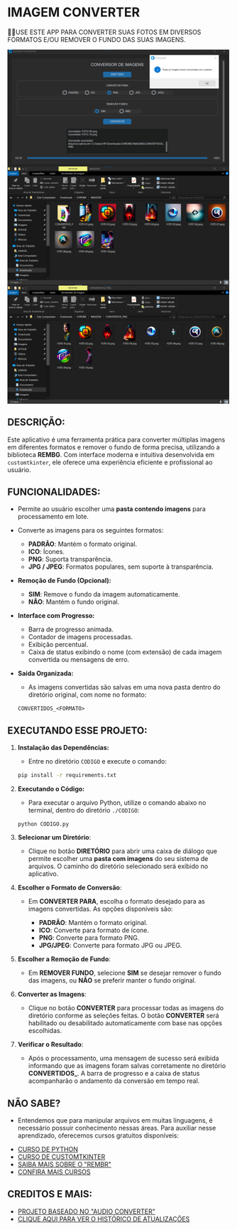 # IMAGEM CONVERTER
👨‍🏫USE ESTE APP PARA CONVERTER SUAS FOTOS EM DIVERSOS FORMATOS E/OU REMOVER O FUNDO DAS SUAS IMAGENS.

<img src="./IMAGENS/FOTO_01.png" align="center" width="500"> <br>
<img src="./IMAGENS/FOTO_02.png" align="center" width="500"> <br>
<img src="./IMAGENS/FOTO_03.png" align="center" width="500"> <br>

## DESCRIÇÃO:
Este aplicativo é uma ferramenta prática para converter múltiplas imagens em diferentes formatos e remover o fundo de forma precisa, utilizando a biblioteca **REMBG**. Com interface moderna e intuitiva desenvolvida em `customtkinter`, ele oferece uma experiência eficiente e profissional ao usuário.

## FUNCIONALIDADES:
* Permite ao usuário escolher uma **pasta contendo imagens** para processamento em lote.

* Converte as imagens para os seguintes formatos:
  * **PADRÃO**: Mantém o formato original.
  * **ICO**: Ícones.
  * **PNG**: Suporta transparência.
  * **JPG / JPEG**: Formatos populares, sem suporte à transparência.

* **Remoção de Fundo (Opcional):**
  * **SIM**: Remove o fundo da imagem automaticamente.
  * **NÃO**: Mantém o fundo original.

* **Interface com Progresso:**
   * Barra de progresso animada.
   * Contador de imagens processadas.
   * Exibição percentual.
   * Caixa de status exibindo o nome (com extensão) de cada imagem convertida ou mensagens de erro.

* **Saída Organizada:**
   * As imagens convertidas são salvas em uma nova pasta dentro do diretório original, com nome no formato:

   ```
   CONVERTIDOS_<FORMATO>
   ```

## EXECUTANDO ESSE PROJETO:
1. **Instalação das Dependências:**
   - Entre no diretório `CODIGO` e execute o comando:

   ```bash
   pip install -r requirements.txt
   ```

2. **Executando o Código:**
   - Para executar o arquivo Python, utilize o comando abaixo no terminal, dentro do diretório `./CODIGO`:

   ```
   python CODIGO.py
   ```

3. **Selecionar um Diretório**:
   * Clique no botão **DIRETÓRIO** para abrir uma caixa de diálogo que permite escolher uma **pasta com imagens** do seu sistema de arquivos. O caminho do diretório selecionado será exibido no aplicativo.

4. **Escolher o Formato de Conversão**:
   * Em **CONVERTER PARA**, escolha o formato desejado para as imagens convertidas. As opções disponíveis são:

     * **PADRÃO**: Mantém o formato original.
     * **ICO**: Converte para formato de ícone.
     * **PNG**: Converte para formato PNG.
     * **JPG/JPEG**: Converte para formato JPG ou JPEG.

5. **Escolher a Remoção de Fundo**:
   * Em **REMOVER FUNDO**, selecione **SIM** se desejar remover o fundo das imagens, ou **NÃO** se preferir manter o fundo original.

6. **Converter as Imagens**:
   * Clique no botão **CONVERTER** para processar todas as imagens do diretório conforme as seleções feitas. O botão **CONVERTER** será habilitado ou desabilitado automaticamente com base nas opções escolhidas.

7. **Verificar o Resultado**:
   * Após o processamento, uma mensagem de sucesso será exibida informando que as imagens foram salvas corretamente no diretório **CONVERTIDOS\_<FORMATO>**. A barra de progresso e a caixa de status acompanharão o andamento da conversão em tempo real.

## NÃO SABE?
- Entendemos que para manipular arquivos em muitas linguagens, é necessário possuir conhecimento nessas áreas. Para auxiliar nesse aprendizado, oferecemos cursos gratuitos disponíveis:
* [CURSO DE PYTHON](https://github.com/VILHALVA/CURSO-DE-PYTHON)
* [CURSO DE CUSTOMTKINTER](https://github.com/VILHALVA/CURSO-DE-CUSTOMTKINTER)
* [SAIBA MAIS SOBRE O "REMBR"](https://github.com/danielgatis/rembg)
* [CONFIRA MAIS CURSOS](https://github.com/VILHALVA?tab=repositories&q=+topic:CURSO)

## CREDITOS E MAIS:
- [PROJETO BASEADO NO "AUDIO CONVERTER"](https://github.com/VILHALVA/AUDIO-CONVERTER)
- [CLIQUE AQUI PARA VER O HISTÓRICO DE ATUALIZAÇÕES](./UPDATES.md)





